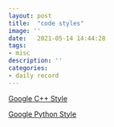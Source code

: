 ```yaml
---
layout: post
title:  "code styles"
image: ''
date:   2021-05-14 14:44:28
tags:
- misc
description: ''
categories:
- daily record
---
```

[Google C++ Style](https://google.github.io/styleguide/cppguide.html#Conditionals)


[Google Python Style](https://zh-google-styleguide.readthedocs.io/en/latest/google-python-styleguide/python_language_rules/#lexical-scoping)